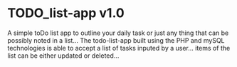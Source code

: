 # TODO_list-app v1.0
A simple toDo list app to outline your daily task or just any thing that can be possibly noted in a list...
The todo-list-app built using the PHP and mySQL technologies is able to accept a list of tasks inputed by a user...
items of the list can be either updated or deleted...
